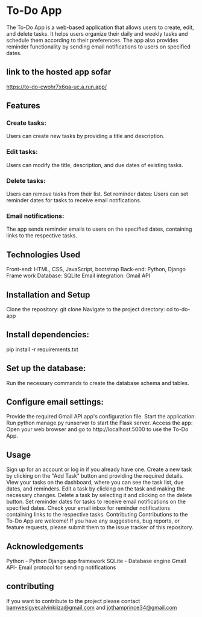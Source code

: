 # To-Do App
The To-Do App is a web-based application that allows users to create, edit, and delete tasks. It helps users organize their daily and weekly tasks and schedule them according to their preferences. The app also provides reminder functionality by sending email notifications to users on specified dates.
## link to the hosted app sofar 
https://to-do-cwohr7x6qa-uc.a.run.app/

## Features
### Create tasks: 
Users can create new tasks by providing a title and description.
### Edit tasks:
Users can modify the title, description, and due dates of existing tasks.
### Delete tasks:
Users can remove tasks from their list.
Set reminder dates: Users can set reminder dates for tasks to receive email notifications.
### Email notifications: 
The app sends reminder emails to users on the specified dates, containing links to the respective tasks.
## Technologies Used
Front-end: HTML, CSS, JavaScript, bootstrap
Back-end: Python, Django Frame work
Database: SQLite
Email integration: Gmail API

## Installation and Setup
Clone the repository: git clone <repository-url>
Navigate to the project directory: cd to-do-app

## Install dependencies:
pip install -r requirements.txt

## Set up the database: 
Run the necessary commands to create the database schema and tables.

## Configure email settings:
Provide the required Gmail API  app's configuration file.
Start the application: Run python manage.py runserver to start the Flask server.
Access the app: Open your web browser and go to http://localhost:5000 to use the To-Do App.

## Usage
Sign up for an account or log in if you already have one.
Create a new task by clicking on the "Add Task" button and providing the required details.
View your tasks on the dashboard, where you can see the task list, due dates, and reminders.
Edit a task by clicking on the task and making the necessary changes.
Delete a task by selecting it and clicking on the delete button.
Set reminder dates for tasks to receive email notifications on the specified dates.
Check your email inbox for reminder notifications containing links to the respective tasks.
Contributing
Contributions to the To-Do App are welcome! If you have any suggestions, bug reports, or feature requests, please submit them to the issue tracker of this repository.


## Acknowledgements
Python - Python Django app framework
SQLite - Database engine
Gmail API- Email protocol for sending notifications

## contributing 
If you want to contribute  to the project please contact 
bamwesigyecalvinkiiza@gmail.com and 
jothamprince34@gmail.com

